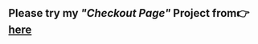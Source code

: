 <h2>Please try my <em>"Checkout Page"</em> Project from👉<a href="https://mnrgdkl.github.io/JS-Project-005--Checkout_Page/" target="blank" rel="noopener noreferrer"> here</a> </h2>
